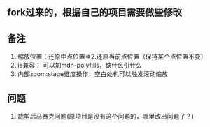 ## fork过来的，根据自己的项目需要做些修改

## 备注
1. 缩放位置：还原中点位置=>2.还原当前点位置（保持某个点位置不变）
2. ie兼容： 可以加mdn-polyfills，缺什么引什么
3. 内部zoom:stage维度操作，空白处也可以触发滚动缩放

## 问题
1. 裁剪后马赛克问题(原项目是没有这个问题的，哪里改出问题了？)
